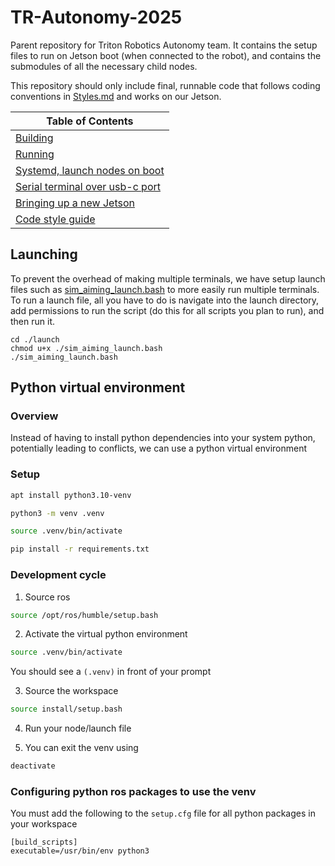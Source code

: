 # TR-Autonomy-2025

Parent repository for Triton Robotics Autonomy team. It contains the setup files to run on Jetson boot (when connected to the robot), and contains the submodules of all the necessary child nodes.

This repository should only include final, runnable code that follows coding conventions in [Styles.md](./Styles.md) and works on our Jetson.

| Table of Contents|
|---------------------------|
| [Building](#Building)|
| [Running](#Running)|
| [Systemd, launch nodes on boot](.md/systemd.md)|
| [Serial terminal over usb-c port](.md/serial_terminal.md)|
| [Bringing up a new Jetson](.md/jetson_setup.md)|
| [Code style guide](.md/Styles.md)|

## Launching

To prevent the overhead of making multiple terminals, we have setup launch files such as [sim_aiming_launch.bash](./launch/sim_aiming_launch.bash) to more easily run multiple terminals. To run a launch file, all you have to do is navigate into the launch directory, add permissions to run the script (do this for all scripts you plan to run), and then run it.

```
cd ./launch
chmod u+x ./sim_aiming_launch.bash
./sim_aiming_launch.bash
```

## Python virtual environment  

### Overview

Instead of having to install python dependencies into your system python, potentially leading to conflicts, we can use a python virtual environment

### Setup

```bash
apt install python3.10-venv

python3 -m venv .venv

source .venv/bin/activate

pip install -r requirements.txt
```

### Development cycle

1. Source ros

```bash
source /opt/ros/humble/setup.bash
```

2. Activate the virtual python environment  

```bash
source .venv/bin/activate
```

You should see a `(.venv)` in front of your prompt

3. Source the workspace

```bash
source install/setup.bash
```

4. Run your node/launch file

5. You can exit the venv using

```bash
deactivate
```

### Configuring python ros packages to use the venv

You must add the following to the `setup.cfg` file for all python packages in your workspace

```
[build_scripts]
executable=/usr/bin/env python3
```
